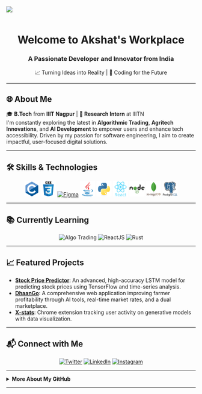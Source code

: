 <div>
<img align="center" src="https://i.imgur.com/4ASafy0.png">
</div>
<br>
  <h1 align ="center">Welcome to Akshat's Workplace</h1>
  <h3 align ="center">A Passionate Developer and Innovator from India</h3>
  <p align ="center">📈 Turning Ideas into Reality | 🚀 Coding for the Future</p>
</div>

---

## 🌐 About Me
🎓 <strong>B.Tech</strong> from <strong>IIIT Nagpur</strong> | 💼 <strong>Research Intern</strong> at IIITN<br>
I'm constantly exploring the latest in **Algorithmic Trading**, **Agritech Innovations**, and **AI Development** to empower users and enhance tech accessibility. Driven by my passion for software engineering, I aim to create impactful, user-focused digital solutions.

---

## 🛠 Skills & Technologies
<p align="center">
  <a href="https://www.cprogramming.com/" target="_blank" rel="noreferrer"><img src="https://raw.githubusercontent.com/devicons/devicon/master/icons/c/c-original.svg" alt="C" width="40" height="40"/></a>
  <a href="https://www.w3schools.com/css/" target="_blank" rel="noreferrer"><img src="https://raw.githubusercontent.com/devicons/devicon/master/icons/css3/css3-original-wordmark.svg" alt="CSS3" width="40" height="40"/></a>
  <a href="https://www.figma.com/" target="_blank" rel="noreferrer"><img src="https://www.vectorlogo.zone/logos/figma/figma-icon.svg" alt="Figma" width="40" height="40"/></a>
  <a href="https://www.java.com" target="_blank" rel="noreferrer"><img src="https://raw.githubusercontent.com/devicons/devicon/master/icons/java/java-original.svg" alt="Java" width="40" height="40"/></a>
  <a href="https://www.python.org" target="_blank" rel="noreferrer"><img src="https://raw.githubusercontent.com/devicons/devicon/master/icons/python/python-original.svg" alt="Python" width="40" height="40"/></a>
  <a href="https://reactjs.org/" target="_blank" rel="noreferrer"><img src="https://raw.githubusercontent.com/devicons/devicon/master/icons/react/react-original-wordmark.svg" alt="React" width="40" height="40"/></a>
  <a href="https://nodejs.org" target="_blank" rel="noreferrer"><img src="https://raw.githubusercontent.com/devicons/devicon/master/icons/nodejs/nodejs-original-wordmark.svg" alt="Node.js" width="40" height="40"/></a>
  <a href="https://www.mongodb.com/" target="_blank" rel="noreferrer"><img src="https://raw.githubusercontent.com/devicons/devicon/master/icons/mongodb/mongodb-original-wordmark.svg" alt="MongoDB" width="40" height="40"/></a>
  <a href="https://www.postgresql.org" target="_blank" rel="noreferrer"><img src="https://raw.githubusercontent.com/devicons/devicon/master/icons/postgresql/postgresql-original-wordmark.svg" alt="PostgreSQL" width="40" height="40"/></a>
</p>

---

## 📚 Currently Learning
<p align="center">
  <img src="https://img.shields.io/badge/Algo_Trading-1F2937?style=for-the-badge&logo=algorand&logoColor=white" alt="Algo Trading">
  <img src="https://img.shields.io/badge/ReactJS-61DAFB?style=for-the-badge&logo=react&logoColor=black" alt="ReactJS">
  <img src="https://img.shields.io/badge/Rust-F54D01?style=for-the-badge&logo=rust&logoColor=564438" alt="Rust">
</p>

---

## 📈 Featured Projects
- **[Stock Price Predictor](https://github.com/SPP)**: An advanced, high-accuracy LSTM model for predicting stock prices using TensorFlow and time-series analysis.
- **[DhaanGo](https://github.com/DhaanGo)**: A comprehensive web application improving farmer profitability through AI tools, real-time market rates, and a dual marketplace.
- **[X-stats](https://github.com/X-Stats)**: Chrome extension tracking user activity on generative models with data visualization.

---

## 📬 Connect with Me
<p align="center">
  <a href="https://twitter.com/akshat_35" target="_blank"><img src="https://raw.githubusercontent.com/rahuldkjain/github-profile-readme-generator/master/src/images/icons/Social/twitter.svg" alt="Twitter" width="40" height="40"/></a>
  <a href="https://linkedin.com/in/aksh8t" target="_blank"><img src="https://raw.githubusercontent.com/rahuldkjain/github-profile-readme-generator/master/src/images/icons/Social/linked-in-alt.svg" alt="LinkedIn" width="40" height="40"/></a>
  <a href="https://instagram.com/aksh8t" target="_blank"><img src="https://raw.githubusercontent.com/rahuldkjain/github-profile-readme-generator/master/src/images/icons/Social/instagram.svg" alt="Instagram" width="40" height="40"/></a>
</p>

---

<details>
<summary><strong>More About My GitHub</strong></summary>

<p align="center">
  <a href="https://github.com/aksh8t">
    <img height="180em" src="https://github-readme-stats-sigma-five.vercel.app/api?username=aksh8t&show_icons=true&theme=algolia&include_all_commits=true&count_private=true" alt="GitHub Stats"/>
    <img height="180em" src="https://github-readme-stats-sigma-five.vercel.app/api/top-langs/?username=aksh8t&theme=algolia&layout=compact"/>
  </a>
</p>
</details>

--- 
